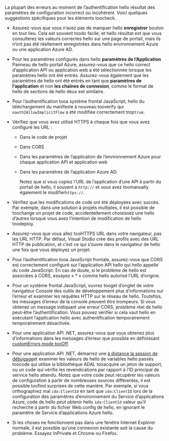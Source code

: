 La plupart des erreurs au moment de l’authentification hello résultat des paramètres de configuration incorrect ou incohérent. Voici quelques suggestions spécifiques pour les éléments toocheck.

* Assurez-vous que vous n’avez pas de manquer hello **enregistrer** bouton en tout lieu. Cela est souvent toodo facile, et hello résultat est que vous consulterez les valeurs correctes hello sur une page de portail, mais ils n’ont pas été réellement enregistrées dans hello environnement Azure ou une application Azure AD.
* Pour les paramètres configurés dans hello **paramètres de l’Application** Panneau de hello portail Azure, assurez-vous que ce hello correct d’application API ou application web a été sélectionnée lorsque les paramètres hello ont été entrés.  Assurez-vous également que les paramètres de hello ont été entrés en tant que **paramètres de l’application** et non **les chaînes de connexion**, comme le format de hello de sections de hello deux est similaire.
* Pour l’authentification tooa système frontal JavaScript, hello du téléchargement du manifeste à nouveau tooverify qui `oauth2AllowImplicitFlow` a été modifiée correctement trop`true`.
* Vérifiez que vous avez utilisé HTTPS à chaque fois que vous avez configuré les URL :
  
  * Dans le code de projet
  * Dans CORS
  * Dans les paramètres de l’application de l’environnement Azure pour chaque application API et application web
  * Dans les paramètres de l’application Azure AD.
    
    Notez que si vous copiez l’URL de l’application d’une API à partir du portail de hello, il souvent a `http://` et vous avez toomanually également le modifier`https://`.
* Vérifiez que les modifications de code ont été déployées avec succès. Par exemple, dans une solution à projets multiples, il est possible de toochange un projet de code, accidentellement choisissez une hello d’autres lorsque vous avez l’intention de modification de hello toodeploy.
* Assurez-vous que vous allez tooHTTPS URL dans votre navigateur, pas les URL HTTP. Par défaut, Visual Studio crée des profils avec des URL HTTP de publication, et c’est ce qui s’ouvre dans le navigateur de hello une fois que vous déployez un projet.
* Pour l’authentification tooa JavaScript frontale, assurez-vous que CORS est correctement configuré sur l’application API hello qui hello appelle du code JavaScript. En cas de doute, si le problème de hello est associées à CORS, essayez « * » comme hello autorisé l’URL d’origine. 
* Pour un système frontal JavaScript, ouvrez tooget d’onglet de votre navigateur Console des outils de développement plus d’informations sur l’erreur et examiner les requêtes HTTP sur le réseau de hello. Toutefois, les messages d’erreur de la console peuvent être trompeurs. Si vous obtenez un message indiquant une erreur CORS, problème réel de hello peut-être l’authentification. Vous pouvez vérifier si cela vaut hello en exécutant l’application hello avec authentification temporairement temporairement désactivée.
* Pour une application API .NET, assurez-vous que vous obtenez plus d’informations dans les messages d’erreur que possible en définissant [customErrors mode tooOff](../articles/app-service-web/web-sites-dotnet-troubleshoot-visual-studio.md#remoteview).
* Pour une application API .NET, démarrez une [à distance la session de débogage](../articles/app-service-web/web-sites-dotnet-troubleshoot-visual-studio.md#remotedebug)et examiner les valeurs de hello de variables hello passés toocode qui utilise la bibliothèque ADAL tooacquire un jeton de support, ou un code qui vérifie les revendications par rapport à l’ID principal de service hello attendu. Notez que votre code peut récupérer les valeurs de configuration à partir de nombreuses sources différentes, il est possible toofind surprises de cette manière. Par exemple, si vous orthographiez mal `ida:ClientId` en tant que `ida:ClientID` lors de la configuration des paramètres d’environnement du Service d’applications Azure, code de hello peut obtenir hello `ida:ClientId` valeur qu’il recherche à partir du fichier Web.config de hello, en ignorant le paramètre de Service d’applications Azure hello. 
* Si les choses ne fonctionnent pas dans une fenêtre Internet Explorer normale, il est possible qu’une connexion existante soit la cause du problème. Essayez InPrivate et Chrome ou Firefox.

